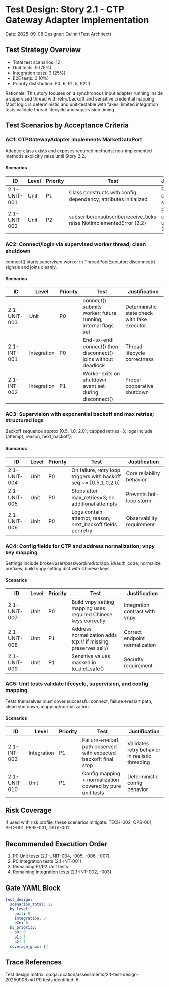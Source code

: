 # Test Design: Story 2.1 - CTP Gateway Adapter Implementation

Date: 2025-09-08
Designer: Quinn (Test Architect)

## Test Strategy Overview

- Total test scenarios: 12
- Unit tests: 9 (75%)
- Integration tests: 3 (25%)
- E2E tests: 0 (0%)
- Priority distribution: P0: 6, P1: 5, P2: 1

Rationale: This story focuses on a synchronous input adapter running inside a supervised thread with retry/backoff and sensitive credential mapping. Most logic is deterministic and unit-testable with fakes; limited integration tests validate thread lifecycle and supervision timing.

## Test Scenarios by Acceptance Criteria

### AC1: CTPGatewayAdapter implements MarketDataPort
Adapter class exists and exposes required methods; non-implemented methods explicitly raise until Story 2.2.

#### Scenarios

| ID            | Level | Priority | Test                                                                 | Justification |
| ------------- | ----- | -------- | -------------------------------------------------------------------- | ------------- |
| 2.1-UNIT-001  | Unit  | P1       | Class constructs with config dependency; attributes initialized       | Basic class contract sanity |
| 2.1-UNIT-002  | Unit  | P2       | subscribe/unsubscribe/receive_ticks raise NotImplementedError (2.2)  | Explicit contract until Story 2.2 |

### AC2: Connect/login via supervised worker thread; clean shutdown
connect() starts supervised worker in ThreadPoolExecutor; disconnect() signals and joins cleanly.

#### Scenarios

| ID            | Level       | Priority | Test                                                                 | Justification |
| ------------- | ----------- | -------- | -------------------------------------------------------------------- | ------------- |
| 2.1-UNIT-003  | Unit        | P0       | connect() submits worker; future running; internal flags set         | Deterministic state check with fake executor |
| 2.1-INT-001   | Integration | P0       | End-to-end: connect() then disconnect() joins without deadlock       | Thread lifecycle correctness |
| 2.1-INT-002   | Integration | P1       | Worker exits on shutdown event set during disconnect()                | Proper cooperative shutdown |

### AC3: Supervision with exponential backoff and max retries; structured logs
Backoff sequence approx [0.5, 1.0, 2.0]; capped retries=3; logs include {attempt, reason, next_backoff}.

#### Scenarios

| ID            | Level | Priority | Test                                                                 | Justification |
| ------------- | ----- | -------- | -------------------------------------------------------------------- | ------------- |
| 2.1-UNIT-004  | Unit  | P0       | On failure, retry loop triggers with backoff seq ~= [0.5,1.0,2.0]     | Core reliability behavior |
| 2.1-UNIT-005  | Unit  | P0       | Stops after max_retries=3; no additional attempts                     | Prevents hot-loop storm |
| 2.1-UNIT-006  | Unit  | P0       | Logs contain attempt, reason, next_backoff fields per retry           | Observability requirement |

### AC4: Config fields for CTP and address normalization; vnpy key mapping
Settings include broker/user/password/md/td/app_id/auth_code; normalize prefixes; build vnpy setting dict with Chinese keys.

#### Scenarios

| ID            | Level | Priority | Test                                                                 | Justification |
| ------------- | ----- | -------- | -------------------------------------------------------------------- | ------------- |
| 2.1-UNIT-007  | Unit  | P0       | Build vnpy setting mapping uses required Chinese keys correctly       | Integration contract with vnpy |
| 2.1-UNIT-008  | Unit  | P1       | Address normalization adds tcp:// if missing; preserves ssl://        | Correct endpoint normalization |
| 2.1-UNIT-009  | Unit  | P1       | Sensitive values masked in to_dict_safe()                             | Security requirement |

### AC5: Unit tests validate lifecycle, supervision, and config mapping
Tests themselves must cover successful connect, failure→restart path, clean shutdown, mapping/normalization.

#### Scenarios

| ID            | Level       | Priority | Test                                                                 | Justification |
| ------------- | ----------- | -------- | -------------------------------------------------------------------- | ------------- |
| 2.1-INT-003   | Integration | P1       | Failure→restart path observed with expected backoff; final stop      | Validates retry behavior in realistic threading |
| 2.1-UNIT-010  | Unit        | P1       | Config mapping + normalization covered by pure unit tests             | Deterministic config behavior |

## Risk Coverage

If used with risk profile, these scenarios mitigate: TECH-002, OPS-001, SEC-001, PERF-001, DATA-001.

## Recommended Execution Order

1. P0 Unit tests (2.1-UNIT-004, -005, -006, -007)
2. P0 Integration tests (2.1-INT-001)
3. Remaining P1/P2 Unit tests
4. Remaining Integration tests (2.1-INT-002, -003)

## Gate YAML Block

```yaml
test_design:
  scenarios_total: 12
  by_level:
    unit: 9
    integration: 3
    e2e: 0
  by_priority:
    p0: 6
    p1: 5
    p2: 1
  coverage_gaps: []
```

## Trace References

Test design matrix: qa.qaLocation/assessments/2.1-test-design-20250908.md
P0 tests identified: 6
